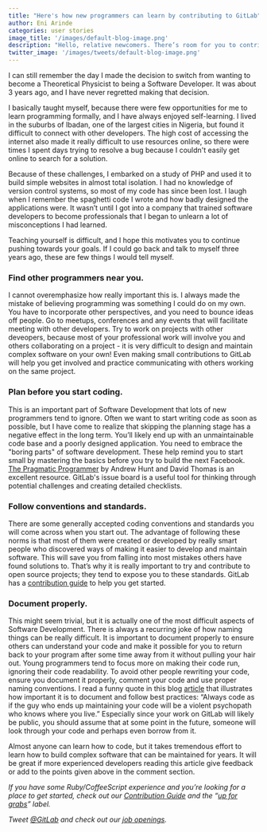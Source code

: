 ```yaml
---
title: "Here's how new programmers can learn by contributing to GitLab"
author: Eni Arinde
categories: user stories
image_title: '/images/default-blog-image.png'
description: "Hello, relative newcomers. There’s room for you to contribute, too. You can start by finding other programmers, making a plan before you code, documenting properly, and poking around on GitLab so you're never ever learning in a vacuum."
twitter_image: '/images/tweets/default-blog-image.png'
---
```


I can still remember the day I made the decision to switch from wanting to become a Theoretical Physicist to being a Software Developer. It was about 3 years ago, and I have never regretted making that decision. 

I basically taught myself, because there were few opportunities for me to learn programming formally, and I have always enjoyed self-learning. I lived in the suburbs of Ibadan, one of the largest cities in Nigeria, but found it difficult to connect with other developers. The high cost of accessing the internet also made it really difficult to use resources online, so there were times I spent days trying to resolve a bug because I couldn't easily get online to search for a solution. 

<!--more-->

Because of these challenges, I embarked on a study of PHP and used it to build simple websites in almost total isolation. I had no knowledge of version control systems, so most of my code has since been lost. I laugh when I remember the spaghetti code I wrote and how badly designed the applications were. It wasn’t until I got into a company that trained software developers to become professionals that I began to unlearn a lot of misconceptions I had learned. 

Teaching yourself is difficult, and I hope this motivates you to continue pushing towards your goals. If I could go back and talk to myself three years ago, these are few things I would tell myself.

### Find other programmers near you. 

I cannot overemphasize how really important this is. I always made the mistake of believing programming was something I could do on my own. You have to incorporate other perspectives, and you need to bounce ideas off people. Go to meetups, conferences and any events that will facilitate meeting with other developers. Try to work on projects with other deveopers, because most of your professional work will involve you and others collaborating on a project - it is very difficult to design and maintain complex software on your own! Even making small contributions to GitLab will help you get involved and practice communicating with others working on the same project. 

### Plan before you start coding. 

This is an important part of Software Development that lots of new programmers tend to ignore. Often we want to start writing code as soon as possible, but I have come to realize that skipping the planning stage has a negative effect in the long term. You’ll likely end up with an unmaintainable code base and a poorly designed application. You need to embrace the "boring parts" of software development. These help remind you to start small by mastering the basics before you try to build the next Facebook. [The Pragmatic Programmer](https://www.amazon.com/Pragmatic-Programmer-Journeyman-Master/dp/020161622X) by Andrew Hunt and David Thomas is an excellent resource. GitLab's issue board is a useful tool for thinking through potential challenges and creating detailed checklists. 

### Follow conventions and standards. 

There are some generally accepted coding conventions and standards you will come across when you start out. The advantage of following these norms is that most of them were created or developed by really smart people who discovered ways of making it easier to develop and maintain software. This will save you from falling into most mistakes others have found solutions to. That’s why it is really important to try and contribute to open source projects; they tend to expose you to these standards. GitLab has a [contribution guide]( https://gitlab.com/gitlab-org/gitlab-ce/blob/master/CONTRIBUTING.md) to help you get started.  

### Document properly. 

This might seem trivial, but it is actually one of the most difficult aspects of Software Development. There is always a recurring joke of how naming things can be really difficult. It is important to document properly to ensure others can understand your code and make it possible for you to return back to your program after some time away from it without pulling your hair out. Young programmers tend to focus more on making their code run, ignoring their code readability. To avoid other people rewriting your code, ensure you document it properly, comment your code and use proper naming conventions. I read a funny quote in this blog [article](http://blog.codinghorror.com/coding-for-violent-psychopaths/) that illustrates how important it is to document and follow best practices: “Always code as if the guy who ends up maintaining your code will be a violent psychopath who knows where you live.” Especially since your work on GitLab will likely be public, you should assume that at some point in the future, someone will look through your code and perhaps even borrow from it.   

Almost anyone can learn how to code, but it takes tremendous effort to learn how to build complex software that can be maintained for years. It will be great if more experienced developers reading this article give feedback or add to the points given above in the comment section.  

_If you have some Ruby/CoffeeScript experience and you’re looking for a place to get started, check out our [Contribution Guide]( https://gitlab.com/gitlab-org/gitlab-ce/blob/master/CONTRIBUTING.md) and the “[up for grabs]( https://gitlab.com/gitlab-org/gitlab-ce/blob/master/CONTRIBUTING.md#i-want-to-contribute)” label._ 

_Tweet [@GitLab](https://twitter.com/gitlab) and check out our [job openings](https://about.gitlab.com/jobs/)._
